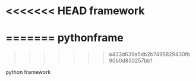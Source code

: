 <<<<<<< HEAD
framework
=========
=======
pythonframe
===========
>>>>>>> a433d639a5db2b7495829430fb90b0d850257bbf

python framework
